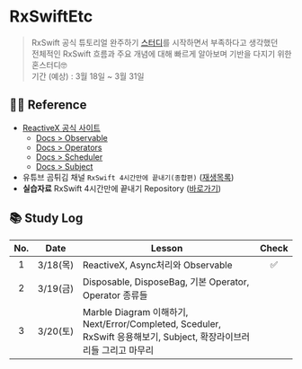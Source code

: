 # RxSwiftEtc
> RxSwift 공식 튜토리얼 완주하기 [스터디](https://github.com/inddoni/RxSwift.git)를 시작하면서 부족하다고 생각했던 <br>
> 전체적인 RxSwift 흐름과 주요 개념에 대해 빠르게 알아보며 기반을 다지기 위한 혼스터디🤓 <br>
> 기간 (예상) : 3월 18일 ~ 3월 31일
## 🙏🏻 Reference
- [ReactiveX 공식 사이트](http://reactivex.io/)
    - [Docs > Observable](http://reactivex.io/documentation/observable.html)
    - [Docs > Operators](http://reactivex.io/documentation/operators.html)
    - [Docs > Scheduler](http://reactivex.io/documentation/scheduler.html)
    - [Docs > Subject](http://reactivex.io/documentation/subject.html)
- 유튜브 곰튀김 채널 `RxSwift 4시간만에 끝내기(종합편)` ([재생목록](https://youtu.be/w5Qmie-GbiA)) <br>
- **실습자료** RxSwift 4시간만에 끝내기 Repository ([바로가기](https://github.com/iamchiwon/RxSwift_In_4_Hours.git))

## 📚 Study Log

No. | Date | Lesson | Check
:---------:|:----------:|---------|:---------:
 1 | 3/18(목) | ReactiveX, Async처리와 Observable | ✅
 2 | 3/19(금) | Disposable, DisposeBag, 기본 Operator, Operator 종류들 |
 3 | 3/20(토) | Marble Diagram 이해하기, Next/Error/Completed, Sceduler, RxSwift 응용해보기, Subject, 확장라이브러리들 그리고 마무리 |